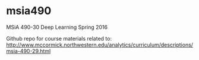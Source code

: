 # msia490
MSiA 490-30 Deep Learning Spring 2016

Github repo for course materials related to: http://www.mccormick.northwestern.edu/analytics/curriculum/descriptions/msia-490-29.html
